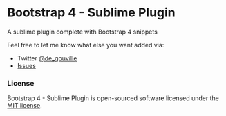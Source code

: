 Bootstrap 4 - Sublime Plugin
==================

A sublime plugin complete with Bootstrap 4 snippets

Feel free to let me know what else you want added via:

- Twitter [@de_gouville](https://twitter.com/de_gouville)
- [Issues](https://github.com/mdegoo/sublime-bootstrap4/issues)

<!--
## What's included - contents
- [Installation](#installation)
- [CDN](#cdn)
- [Local](#local)
- [Templates](#templates)
- [Forms](#forms)
- [Tables](#tables)
- [Input](#input-fields-form-fields)
- [Alerts](#alerts)
- [Badges](#badges)
- [Breadcrumbs](#breadcrumbs)
- [Buttons](#buttons)
- [Carousel](#carousel)
- [Grid](#grid)
- [Images](#images)
- [Icons](#icons)
- [Labels](#labels)
- [Pagination](#pagination)
- [Navigation](#navigation)
- [Panels](#panels)
- [List Groups](#list-groups)
- [Media Objects](#media-objects)
- [Icons](#icons)
- [Clearfix](#clearfix)
- [Wells](#wells)
- [Tabs](#tabs)
- [Input Groups](#input-groups)
- [License](#license)


### Installation

There are 3 methods for installing this plugin.

1. Search for "Bootstrap 3 Snippets" via the "Package Control: Install Packages" menu.
**Note:** If you don't have Sublime Package Control installed, you can find out how to install it here [https://sublime.wbond.net/installation](https://sublime.wbond.net/installation)

2. Clone the repository into your Sublime Text 2/3 packages directory.
`git clone https://github.com/mdegoo/bs4-sublime-plugin/issues`

3. Download the .zip file and unzip it into your Sublime Text 2/3 packages directory.
**Note:** You can find your Sublime Text 2/3 packages directory by going to Preferences > Browse Packages.


### Usage


### CDN

| Component                      | Snippet code                   |
|------------------------------- | :------------------------------|
| CDN link (both CSS & JS)       | cdn                        |
| CDN link (CSS only)            | cdn:css                    |
| CDN link (JS only)             | cdn:js                     |

### Local

| Component                      | Snippet code					  |
|------------------------------- | :------------------------------|
| Link to local bootstrap files  | local					  |

### Templates

| Component                      | Snippet code                   |
|------------------------------- | :------------------------------|
| HTML5 Template Layout          | template:html5             |

### Forms

| Component       				 | Snippet code        			  |
|------------------------------- | :------------------------------|
| Form            				 | form            			  |
| Inline Form     				 | form:inline     			  |
| Horizontal Form 				 | form:horizontal 			  |

### Tables

| Component                		 | Snippet code                   |
|------------------------------- | :----------------------------- |
| Table                    		 | table                      |
| Bordered Table           		 | table:bordered             |
| Condensed Table          		 | table:condensed            |
| Hover Table              		 | table:hover                |
| Striped Table            		 | table:striped              |

### Input Fields (Form fields)

**Note:** you can add " :h " to the end of any input field snippet to make it compatible with Bootstrap 3 horizontal forms. **E.g.**
- input:text:h
- input:hidden:h


| Component                		 | Snippet code                   | Options |
|------------------------------- | :----------------------------- | :-----:	|
| Label		 					 | input:label   			  |    		|
| Text Input               		 | input:text 				  | :h 		|
| Email Input 					 | input:email   			  | :h 		|
| Password Input				 | input:password  			  | :h 		|
| Hidden Input					 | input:hidden  			  | :h 		|
| Url Input						 | input:url 	 			  | :h 		|
| Color Input 					 | input:color   			  | :h 		|
| Number Input 					 | input:number   			  | :h 		|
| Range Input 					 | input:range   			  | :h 		|
| Date Input 					 | input:date   			  | :h 		|
| Week Input 					 | input:week   			  | :h 		|
| Month Input 					 | input:month   			  | :h 		|
| Time Input 					 | input:time   			  | :h 		|
| Tel Input 					 | input:tel   	 			  | :h 		|
| Search Input 					 | input:search   			  | :h 		|
| Reset Input 					 | input:reset   			  | :h 		|
| Submit Input 					 | input:submit   			  | :h 		|
| Checkbox Input 				 | input:checkbox  			  | :h 		|
| Radio Box Input 				 | input:radio  			  | :h 		|
| Select Box 	 				 | select		  			  | :h 		|
| Textarea  	 				 | textarea		  			  | :h 		|

### Alerts

| Component                		 | Snippet code                   |
|------------------------------- | :----------------------------- |
| Alert Box (Default)			 | alert 					  |
| Danger Alert Box				 | alert:danger 			  |
| Info Alert Box				 | alert:info				  |
| Success Alert Box              | alert:success              |
| Warning Alert Box				 | alert:warning			  |

### Badges

| Component                		 | Snippet code                   |
|------------------------------- | :----------------------------- |
| Badge (Default) 				 | badge 					  |

### Breadcrumbs

| Component                      | Snippet code                   |
|------------------------------- | :----------------------------- |
| Breadcrumbs                    | breadcrumbs                |

### Carousel

| Component                		 | Snippet code                   |
|------------------------------- | :----------------------------- |
| Carousel	      				 | carousel	       			  |

### Buttons

**Note:** all button snippets below can have any of the following options append to the end of the snippet *.
- :danger
- :default
- :disabled
- :info
- :primary
- :success
- :warning

**An example:**
- button:success
- large-button:disabled
- block-button:warning

| Component                		 | Snippet code                   | Options |
|------------------------------- | :----------------------------- | :-----:	|
| Button		 				 | button					  |  *		|
| Block Button	 				 | block-button				  |  *		|
| Mini Button		 			 | xs-button				  |	 *		|
| Small Button		 			 | sm-button				  |	 *		|
| Large Button		 			 | lg-button				  |	 *		|

### Grid

**Note:** The col snippet can be used both on its own or with the addition of a colon followed by the number of columns required: **E.g.**

- col
- col:6
- col:12

| Component                		 | Snippet code                   | Options |
|------------------------------- | :----------------------------- | :-----:	|
| Column		 				 | col						  | :1-12	|
| Row			 				 | row						  |  		|
| Container		 				 | container				  |			|

### Icons

| Component                      | Snippet code                   |
|------------------------------- | :------------------------------|
| Glyphicon		                 | icon:glyphicon             |
| Icon (Font Awesome)		     | icon                       |

### Images

| Component                		 | Snippet code                   |
|------------------------------- | :----------------------------- |
| Thumbnail	 					 | thumbnail 				  |
| Thumbnail with content		 | thumbnail:content		  |

### Labels

| Component                		 | Snippet code                   |
|------------------------------- | :----------------------------- |
| Label		 					 | label 	 				  |
| Danger Label					 | label:danger				  |
| Info Label					 | label:info 				  |
| Success Label					 | label:success			  |
| Warning Label					 | label:warning			  |

### Pagination

| Component                		 | Snippet code                   |
|------------------------------- | :----------------------------- |
| Pager		 					 | pager	 				  |
| Aligned Pager             	 | pager:aligned 			  |
| Pagination					 | pagination				  |
| Pagination:small				 | pagination:sm			  |
| Pagination:large				 | pagination:lg			  |

### Navigation

| Component                		 | Snippet code                   |
|------------------------------- | :----------------------------- |
| Navbar (basic navbar)			 | navbar	 				  |
| Navbar Brand Element			 | navbar:brand				  |
| Navbar Button					 | navbar:button			  |
| Navbar Form 					 | navbar:form 				  |
| Navbar Link 					 | navbar:link 				  |
| Navbar Text 					 | navbar:text 				  |
| Navbar Fixed-Botton			 | navbar:fixed-bottom		  |
| Navbar Fixed-Top				 | navbar:fixed-top			  |
| Navbar Inverse				 | navbar:inverse			  |
| Navbar Responsive				 | navbar:responsive		  |
| Navbar Static-Top				 | navbar:static-top		  |

### Jumbotron

| Component                		 | Snippet code                   |
|------------------------------- | :----------------------------- |
| Jumbotron (ex Hero Unit)		 | jumbotron 				  |

### Panels

| Component                      | Snippet code                   |
|------------------------------- | :----------------------------- |
| Panel                          | panel                      |
| Panel (contextual)             | panel:{warning,success,info,danger,primary}                  |
| Panel (with heading)           | panel:heading              |
| Panel (with footer)            | panel:footer               |

### List-groups

| Component                      | Snippet code                   |
|------------------------------- | :----------------------------- |
| List group                     | list-group                 |
| List group (with badges)       | list-group:badges          |
| List group (linked list)       | list-group:linked          |
| List group (with content)      | list-group:content         |

### Media Objects

| Component                      | Snippet code                   |
|------------------------------- | :----------------------------- |
| Media Object                   | media-object               |

### Clearfix

| Component                      | Snippet code                   |
|------------------------------- | :----------------------------- |
| Clearfix                       | clearfix                   |

### Wells

| Component                      | Snippet code                   |
|------------------------------- | :----------------------------- |
| Well                           | well                       |
| Well (small)                   | well:sm                    |
| Well (large)                   | well:lg                    |

### Tabs

| Component                      | Snippet code                   |
|------------------------------- | :----------------------------- |
| Tabs pane                      | tabs				          |

### Input-groups

| Component                      | Snippet code                   |
|------------------------------- | :----------------------------- |
| Input group                    | input-group                |
| Input group(addon & text-field)| input-group:addon:text     |
| Input group (addon)            | input-group-addon          |
| Input group (button)           | input-group-btn            |
| Input group (text-field & btn) | input-group:text:btn       | -->

### License

Bootstrap 4 - Sublime Plugin is open-sourced software licensed under the [MIT license](http://opensource.org/licenses/MIT).
